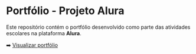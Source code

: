 # Portfólio - Projeto Alura

Este repositório contém o portfólio desenvolvido como parte das atividades escolares na plataforma **Alura**.

➡️ [Visualizar portfólio](https://alverxzx.github.io/Portfolio/)
